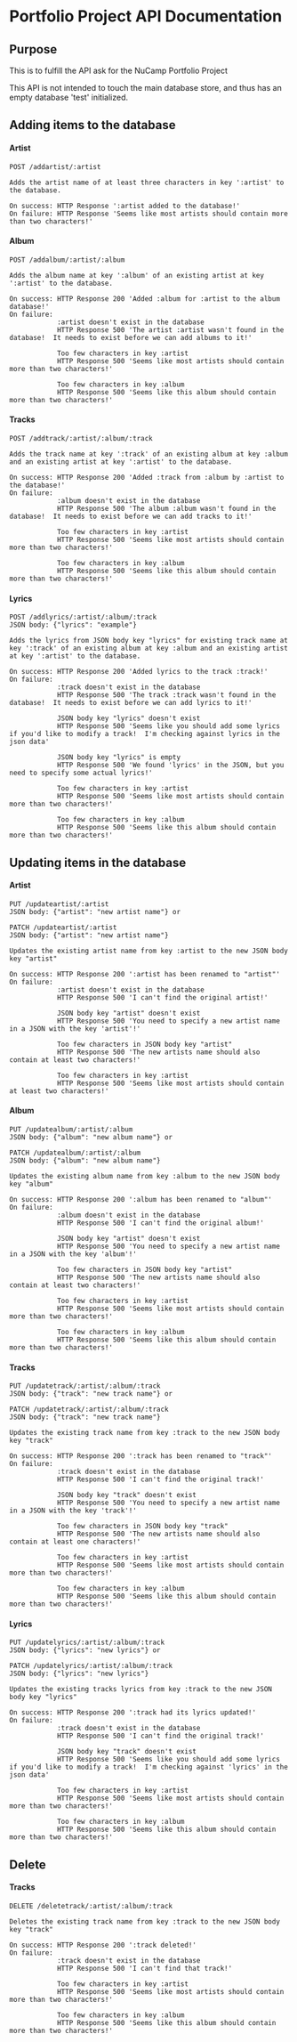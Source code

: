 # Portfolio Project API Documentation

## Purpose
This is to fulfill the API ask for the NuCamp Portfolio Project

This API is not intended to touch the main database store, and thus has an empty database 'test' initialized.

## Adding items to the database
#### Artist
    POST /addartist/:artist

    Adds the artist name of at least three characters in key ':artist' to the database.

    On success: HTTP Response ':artist added to the database!'
    On failure: HTTP Response 'Seems like most artists should contain more than two characters!'

#### Album
    POST /addalbum/:artist/:album

    Adds the album name at key ':album' of an existing artist at key ':artist' to the database.

    On success: HTTP Response 200 'Added :album for :artist to the album database!'
    On failure: 
                :artist doesn't exist in the database
                HTTP Response 500 'The artist :artist wasn't found in the database!  It needs to exist before we can add albums to it!'

                Too few characters in key :artist
                HTTP Response 500 'Seems like most artists should contain more than two characters!'

                Too few characters in key :album
                HTTP Response 500 'Seems like this album should contain more than two characters!'

#### Tracks
    POST /addtrack/:artist/:album/:track

    Adds the track name at key ':track' of an existing album at key :album and an existing artist at key ':artist' to the database.

    On success: HTTP Response 200 'Added :track from :album by :artist to the database!'
    On failure: 
                :album doesn't exist in the database
                HTTP Response 500 'The album :album wasn't found in the database!  It needs to exist before we can add tracks to it!'

                Too few characters in key :artist
                HTTP Response 500 'Seems like most artists should contain more than two characters!'

                Too few characters in key :album
                HTTP Response 500 'Seems like this album should contain more than two characters!'

#### Lyrics
    POST /addlyrics/:artist/:album/:track
    JSON body: {"lyrics": "example"}

    Adds the lyrics from JSON body key "lyrics" for existing track name at key ':track' of an existing album at key :album and an existing artist at key ':artist' to the database.

    On success: HTTP Response 200 'Added lyrics to the track :track!'
    On failure: 
                :track doesn't exist in the database
                HTTP Response 500 'The track :track wasn't found in the database!  It needs to exist before we can add lyrics to it!'

                JSON body key "lyrics" doesn't exist
                HTTP Response 500 'Seems like you should add some lyrics if you'd like to modify a track!  I'm checking against lyrics in the json data'

                JSON body key "lyrics" is empty
                HTTP Response 500 'We found 'lyrics' in the JSON, but you need to specify some actual lyrics!'

                Too few characters in key :artist
                HTTP Response 500 'Seems like most artists should contain more than two characters!'

                Too few characters in key :album
                HTTP Response 500 'Seems like this album should contain more than two characters!'

## Updating items in the database
#### Artist
    PUT /updateartist/:artist
    JSON body: {"artist": "new artist name"} or

    PATCH /updateartist/:artist
    JSON body: {"artist": "new artist name"}

    Updates the existing artist name from key :artist to the new JSON body key "artist"

    On success: HTTP Response 200 ':artist has been renamed to "artist"'
    On failure: 
                :artist doesn't exist in the database
                HTTP Response 500 'I can't find the original artist!'

                JSON body key "artist" doesn't exist
                HTTP Response 500 'You need to specify a new artist name in a JSON with the key 'artist'!'

                Too few characters in JSON body key "artist"
                HTTP Response 500 'The new artists name should also contain at least two characters!'

                Too few characters in key :artist
                HTTP Response 500 'Seems like most artists should contain at least two characters!'

#### Album
    PUT /updatealbum/:artist/:album
    JSON body: {"album": "new album name"} or

    PATCH /updatealbum/:artist/:album
    JSON body: {"album": "new album name"}

    Updates the existing album name from key :album to the new JSON body key "album"

    On success: HTTP Response 200 ':album has been renamed to "album"'
    On failure: 
                :album doesn't exist in the database
                HTTP Response 500 'I can't find the original album!'

                JSON body key "artist" doesn't exist
                HTTP Response 500 'You need to specify a new artist name in a JSON with the key 'album'!'

                Too few characters in JSON body key "artist"
                HTTP Response 500 'The new artists name should also contain at least two characters!'

                Too few characters in key :artist
                HTTP Response 500 'Seems like most artists should contain more than two characters!'

                Too few characters in key :album
                HTTP Response 500 'Seems like this album should contain more than two characters!'

#### Tracks
    PUT /updatetrack/:artist/:album/:track
    JSON body: {"track": "new track name"} or

    PATCH /updatetrack/:artist/:album/:track
    JSON body: {"track": "new track name"}

    Updates the existing track name from key :track to the new JSON body key "track"

    On success: HTTP Response 200 ':track has been renamed to "track"'
    On failure: 
                :track doesn't exist in the database
                HTTP Response 500 'I can't find the original track!'

                JSON body key "track" doesn't exist
                HTTP Response 500 'You need to specify a new artist name in a JSON with the key 'track'!'

                Too few characters in JSON body key "track"
                HTTP Response 500 'The new artists name should also contain at least one characters!'

                Too few characters in key :artist
                HTTP Response 500 'Seems like most artists should contain more than two characters!'

                Too few characters in key :album
                HTTP Response 500 'Seems like this album should contain more than two characters!'

#### Lyrics
    PUT /updatelyrics/:artist/:album/:track
    JSON body: {"lyrics": "new lyrics"} or

    PATCH /updatelyrics/:artist/:album/:track
    JSON body: {"lyrics": "new lyrics"}

    Updates the existing tracks lyrics from key :track to the new JSON body key "lyrics"

    On success: HTTP Response 200 ':track had its lyrics updated!'
    On failure: 
                :track doesn't exist in the database
                HTTP Response 500 'I can't find the original track!'

                JSON body key "track" doesn't exist
                HTTP Response 500 'Seems like you should add some lyrics if you'd like to modify a track!  I'm checking against 'lyrics' in the json data'

                Too few characters in key :artist
                HTTP Response 500 'Seems like most artists should contain more than two characters!'

                Too few characters in key :album
                HTTP Response 500 'Seems like this album should contain more than two characters!'

## Delete
#### Tracks
    DELETE /deletetrack/:artist/:album/:track

    Deletes the existing track name from key :track to the new JSON body key "track"

    On success: HTTP Response 200 ':track deleted!'
    On failure: 
                :track doesn't exist in the database
                HTTP Response 500 'I can't find that track!'

                Too few characters in key :artist
                HTTP Response 500 'Seems like most artists should contain more than two characters!'

                Too few characters in key :album
                HTTP Response 500 'Seems like this album should contain more than two characters!'